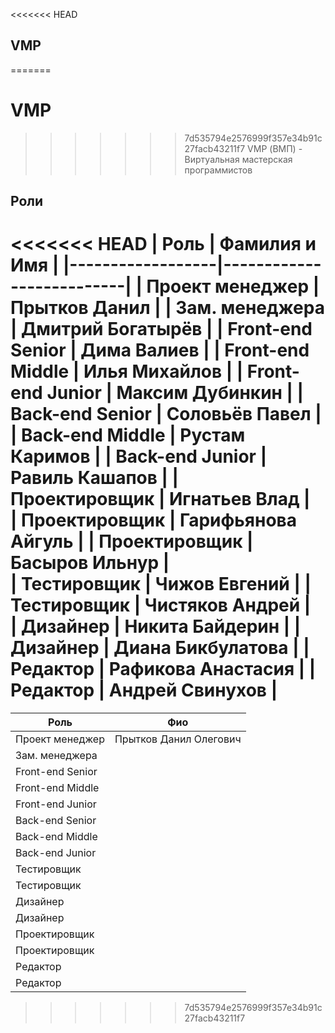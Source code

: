 <<<<<<< HEAD
## VMP
=======
# VMP
>>>>>>> 7d535794e2576999f357e34b91c27facb43211f7
VMP (ВМП) - Виртуальная мастерская программистов

## Роли

<<<<<<< HEAD
 | Роль             | Фамилия и Имя            |
 |------------------|--------------------------|
 | Проект менеджер  | Прытков Данил            | 
 | Зам. менеджера   | Дмитрий Богатырёв        | 
 | Front-end Senior | Дима Валиев              | 
 | Front-end Middle | Илья Михайлов            | 
 | Front-end Junior | Максим Дубинкин          | 
 | Back-end Senior  | Соловьёв Павел           | 
 | Back-end Middle  | Рустам Каримов           | 
 | Back-end Junior  | Равиль Кашапов           | 
 | Проектировщик    | Игнатьев Влад            |  
 | Проектировщик    | Гарифьянова Айгуль       | 
 | Проектировщик    | Басыров Ильнур           |  
 | Тестировщик      | Чижов Евгений            | 
 | Тестировщик      | Чистяков Андрей          |  
 | Дизайнер         | Никита Байдерин          | 
 | Дизайнер         | Диана Бикбулатова        | 
 | Редактор         | Рафикова Анастасия       | 
 | Редактор         | Андрей Свинухов          | 
=======
 | Роль             | Фио                      |
 |------------------|--------------------------|
 | Проект менеджер  | Прытков Данил Олегович   | 
 | Зам. менеджера   |                          | 
 | Front-end Senior |                          | 
 | Front-end Middle |                          | 
 | Front-end Junior |                          | 
 | Back-end Senior  |                          | 
 | Back-end Middle  |                          | 
 | Back-end Junior  |                          | 
 | Тестировщик      |                          | 
 | Тестировщик      |                          | 
 | Дизайнер         |                          | 
 | Дизайнер         |                          | 
 | Проектировщик    |                          | 
 | Проектировщик    |                          | 
 | Редактор         |                          | 
 | Редактор         |                          | 
>>>>>>> 7d535794e2576999f357e34b91c27facb43211f7
